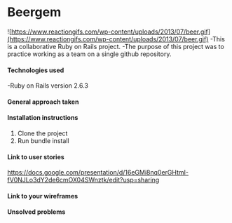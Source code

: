 # Beergem
![https://www.reactiongifs.com/wp-content/uploads/2013/07/beer.gif](https://www.reactiongifs.com/wp-content/uploads/2013/07/beer.gif)
-This is a collaborative Ruby on Rails project.
-The purpose of this project was to practice working as a team on a single github repository.

#### Technologies used
-Ruby on Rails version 2.6.3

#### General approach taken


#### Installation instructions
1. Clone the project
2. Run bundle install

#### Link to user stories
https://docs.google.com/presentation/d/16eGMi8nq0erGHtmI-fV0NJLo3dY2de6cmOX04SWnztk/edit?usp=sharing

#### Link to your wireframes


#### Unsolved problems

